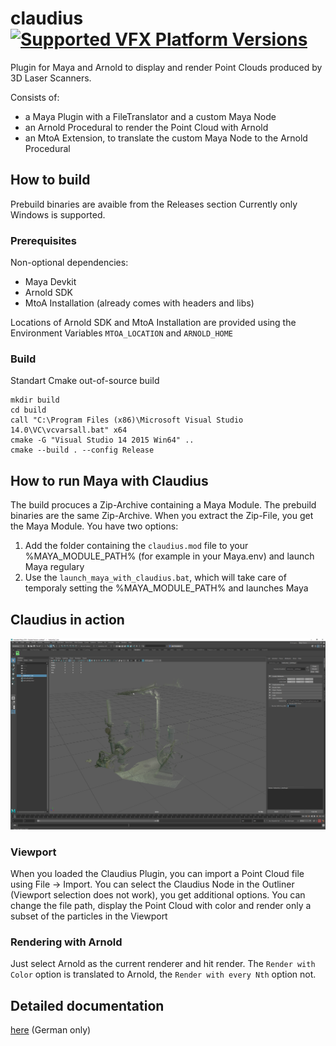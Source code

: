 # claudius [![Supported VFX Platform Versions](https://img.shields.io/badge/vfx%20platform-2019-green.svg)](http://www.vfxplatform.com/)

Plugin for Maya and Arnold to display and render Point Clouds produced by 3D Laser Scanners.

Consists of:
- a Maya Plugin with a FileTranslator and a custom Maya Node
- an Arnold Procedural to render the Point Cloud with Arnold
- an MtoA Extension, to translate the custom Maya Node to the Arnold Procedural
## How to build
Prebuild binaries are avaible from the Releases section
Currently only Windows is supported.

### Prerequisites
Non-optional dependencies:
- Maya Devkit
- Arnold SDK
- MtoA Installation (already comes with headers and libs)

Locations of Arnold SDK and MtoA Installation are provided using the Environment Variables `MTOA_LOCATION` and `ARNOLD_HOME`

### Build
Standart Cmake out-of-source build
```shell
mkdir build
cd build
call "C:\Program Files (x86)\Microsoft Visual Studio 14.0\VC\vcvarsall.bat" x64
cmake -G "Visual Studio 14 2015 Win64" ..
cmake --build . --config Release
```
## How to run Maya with Claudius
The build procuces a Zip-Archive containing a Maya Module. The prebuild binaries are the same Zip-Archive.
When you extract the Zip-File, you get the Maya Module. You have two options:
1. Add the folder containing the `claudius.mod` file to your %MAYA_MODULE_PATH% (for example in your Maya.env) and launch Maya regulary
2. Use the `launch_maya_with_claudius.bat`, which will take care of temporaly setting the %MAYA_MODULE_PATH% and launches Maya

## Claudius in action
![Claudius in action](./docs/2019-07-08_21_08_59-Window.png "Claudius in action")
### Viewport
When you loaded the Claudius Plugin, you can import a Point Cloud file using File -> Import. 
You can select the Claudius Node in the Outliner (Viewport selection does not work), you get additional options.
You can change the file path, display the Point Cloud with color and render only a subset of the particles in the Viewport
### Rendering with Arnold
Just select Arnold as the current renderer and hit render.
The `Render with Color` option is translated to Arnold, the `Render with every Nth` option not.

## Detailed documentation
[here]("./docs/Claudius_Dokumentation_(German).pdf") (German only)


 

